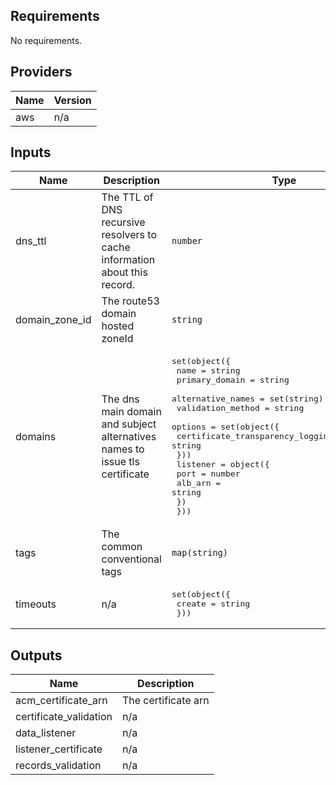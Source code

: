 ## Requirements

No requirements.

## Providers

| Name | Version |
|------|---------|
| aws | n/a |

## Inputs

| Name | Description | Type | Default | Required |
|------|-------------|------|---------|:--------:|
| dns\_ttl | The TTL of DNS recursive resolvers to cache information about this record. | `number` | `60` | no |
| domain\_zone\_id | The route53 domain hosted zoneId | `string` | n/a | yes |
| domains | The dns main domain and subject alternatives names to issue tls certificate | <pre>set(object({<br>    name              = string<br>    primary_domain    = string<br>    alternative_names = set(string)<br>    validation_method = string<br>    options = set(object({<br>      certificate_transparency_logging_preference = string<br>    }))<br>    listener = object({<br>      port    = number<br>      alb_arn = string<br>    })<br>  }))</pre> | n/a | yes |
| tags | The common conventional tags | `map(string)` | n/a | yes |
| timeouts | n/a | <pre>set(object({<br>    create = string<br>  }))</pre> | `[]` | no |

## Outputs

| Name | Description |
|------|-------------|
| acm\_certificate\_arn | The certificate arn |
| certificate\_validation | n/a |
| data\_listener | n/a |
| listener\_certificate | n/a |
| records\_validation | n/a |

